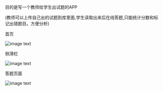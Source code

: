 
目的是写一个教师给学生出试题的APP

(教师可以上传自己出的试题到库里面,学生读取出来后在线答题,只能统计分数和标记出错题目。方便分析)


首页

![image text](https://github.com/lijianyou-Herve/StudyApp/blob/master/apk/art/device-2016-11-20-135401.png)

侧滑栏

![image text](https://github.com/lijianyou-Herve/StudyApp/blob/master/apk//art/device-2016-11-20-135419.png)

答题页面

![image text](https://github.com/lijianyou-Herve/StudyApp/blob/master/apk/art/device-2016-11-20-135454.png)
